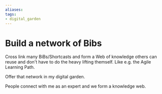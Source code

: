 ```yaml
---
aliases: 
tags: 
- digital_garden
---
```

# Build a network of Bibs
Cross link many BiBs/Shortcasts and form a Web of knowledge others can reuse and don't have to do the heavy lifting themself. Like e.g. the Agile Learning Path.

Offer that network in my digital garden.

People connect with me as an expert and we form a knowledge web.

